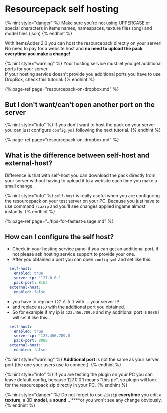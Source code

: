# Resourcepack self hosting

{% hint style="danger" %}
Make sure you're not using UPPERCASE or special characters in items names, namespaces, texture files \(png\) and model files \(json\)
{% endhint %}

With ItemsAdder 2.0 you can host the resourcepack directly on your server!   
No need to pay for a website host and **no need to upload the pack everytime you make a change!**

{% hint style="warning" %}
Your hosting service must let you get additional ports for your server.  
If your hosting service doesn't provide you additional ports you have to use DropBox, check this tutorial:
{% endhint %}

{% page-ref page="resourcepack-on-dropbox.md" %}

## But I don't want/can't open another port on the server

{% hint style="info" %}
If you don't want to host the pack on your server you can just configure `config.yml` following the next tutorial.
{% endhint %}

{% page-ref page="resourcepack-on-dropbox.md" %}

## What is the difference between self-host and external-host?

Difference is that with self-host you can download the pack directly from your server without having to upload it to a website each time you make a small change.

{% hint style="info" %}
`self-host` is really useful when you are configuring the resourcepack on your test server on your PC. Because you just have to use command `/iazip` and you'll see changes applied ingame almost instantly.
{% endhint %}

{% page-ref page="../tips-for-fastest-usage.md" %}

## How can I configure the self host?

* Check in your hosting service panel if you can get an additional port, if not please ask hosting service support to provide your one.
* After you obtained a port you can open `config.yml` and set like this:

```yaml
  self-host:
    enabled: true
    server-ip: '127.0.0.1'
    pack-port: 8163
  external-host:
    enabled: false
```

* you have to replace `127.0.0.1` with ... your server IP
* and replace `8163` with the additional port you obtained.
* So for example if my ip is `123.456.789.0` and my additional port is `8080` I will set it like this:

```yaml
  self-host:
    enabled: true
    server-ip: '123.456.789.0'
    pack-port: 8080
  external-host:
    enabled: false
```

{% hint style="warning" %}
**Additional port** is not the same as your server port \(the one your users use to connect\).
{% endhint %}

{% hint style="info" %}
If you are testing the plugin on your PC you can leave default config, because 127.0.0.1 means "this pc", so plugin will look for the resourcepack zip directly in your PC.
{% endhint %}

{% hint style="danger" %}
Do not forget to use `/iazip` **everytime** you edit a **texture**, a 3D **model**, a **sound**...  ****or you won't see any change obviously.
{% endhint %}

